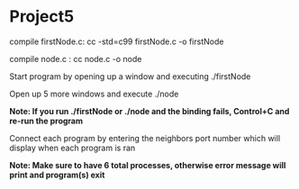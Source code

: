 # Project5

compile firstNode.c: cc -std=c99 firstNode.c -o firstNode

compile node.c     : cc node.c -o node


Start program by opening up a window and executing ./firstNode

Open up 5 more windows and execute ./node

**Note: If you run ./firstNode or ./node and the binding fails, Control+C and re-run the program**

Connect each program by entering the neighbors port number which will display when each program is ran

**Note: Make sure to have 6 total processes, otherwise error message will print and program(s) exit**
